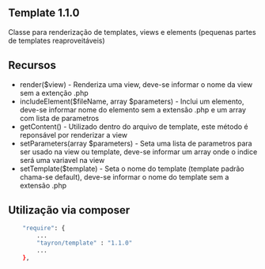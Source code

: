 ## Template 1.1.0

Classe para renderização de templates, views e elements (pequenas partes de templates reaproveitáveis)


## Recursos
  - render($view) - Renderiza uma view, deve-se informar o nome da view sem a extenção .php
  - includeElement($fileName, array $parameters) - Inclui um elemento, deve-se informar nome do elemento sem a extensão .php e um array com lista de parametros
  - getContent() - Utilizado dentro do arquivo de template, este método é reponsável por renderizar a view
  - setParameters(array $parameters) - Seta uma lista de parametros para ser usado na view ou template, deve-se informar um array onde o indice será uma variavel na view
  - setTemplate($template) - Seta o nome do template (template padrão chama-se default), deve-se informar o nome do template sem a extensão .php


## Utilização via composer

```sh
    "require": {
        ...
        "tayron/template" : "1.1.0"
        ... 
    },    
```
